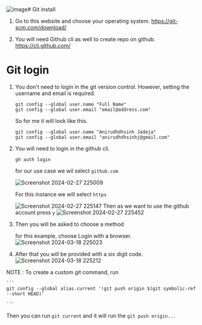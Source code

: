 ![image](https://github.com/AniJadeja/Git-From-cli/assets/65672780/3cc20749-5132-4638-8638-f50a0c97b8a1)# Git install 

1. Go to this website and choose your operating system.
    https://git-scm.com/download/

2. You will need Github cli as well to create repo on github.
    https://cli.github.com/   


# Git login

1. You don't need to login in the git version control. However, setting the username and email is required.
     ```
     git config --global user.name "Full Name"
     git config --global user.email "email@address.com"
     ```
     So for me it will look like this.
      ```
     git config --global user.name "Anirudhdhsinh Jadeja"
     git config --global user.email "anirudhdhsinhj@gmail.com"
     ```
2. You will need to login in the github cli.
     ```
     gh auth login
     ```
     for our use case we wil select `github.com`
     
     ![Screenshot 2024-02-27 225009](https://github.com/AniJadeja/Git-From-cli/assets/65672780/6eb4d470-c532-4b13-a644-8beb3e909b38)

     For this instance we will select `https`

     ![Screenshot 2024-02-27 225147](https://github.com/AniJadeja/Git-From-cli/assets/65672780/898c9ccb-58f8-45fe-b1ac-6b1070842399)
     Then as we want to use the github account press `y`
     ![Screenshot 2024-02-27 225452](https://github.com/AniJadeja/Git-From-cli/assets/65672780/efc6ffb2-ad12-49c7-b86f-c8b562e97a4a)

3. Then you will be asked to choose a method

     for this example, choose Login with a browser.
     ![Screenshot 2024-03-18 225023](https://github.com/AniJadeja/Git-From-cli/assets/65672780/2901cd59-c024-41b4-8552-6ccddce1301e)

4. After that you will be provided with a six digit code. 
     ![Screenshot 2024-03-18 225212](https://github.com/AniJadeja/Git-From-cli/assets/65672780/ad37b707-1875-4ac5-bd6b-298dedbcedf5)


NOTE : To create a custom git command, run 
     
    ```
    git config --global alias.current '!git push origin $(git symbolic-ref --short HEAD)'

    ```

Then you can run `git current` and it will run the `git push origin...`
